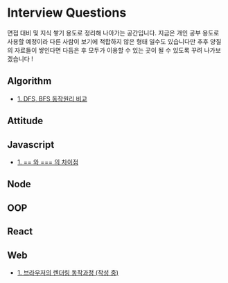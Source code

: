 # Interview Questions
면접 대비 및 지식 쌓기 용도로 정리해 나아가는 공간입니다.
지금은 개인 공부 용도로 사용할 예정이라 다른 사람이 보기에 적합하지 않은 형태 일수도 있습니다만
추후 양질의 자료들이 쌓인다면 다듬은 후 모두가 이용할 수 있는 곳이 될 수 있도록 꾸려 나가보겠습니다 !

## Algorithm
- [1. DFS, BFS 동작원리 비교](https://github.com/eastgerm/Interview/tree/master/Algorithm#dfs-bfs%EB%A5%BC-%ED%86%B5%ED%95%9C-%ED%8A%B8%EB%A6%AC%ED%83%90%EC%83%89%EB%B0%A9%EB%B2%95-%EC%A4%91-%EB%B3%B8%EC%9D%B8%EC%9D%B4-%EA%B2%BD%ED%97%98%EC%82%AC%EC%9A%A9%ED%96%88%EB%8D%98-%EB%B0%A9%EC%8B%9D%EC%9D%80-%EB%AC%B4%EC%97%87%EC%9D%B4%EA%B3%A0-%EB%8F%99%EC%9E%91%EC%9B%90%EB%A6%AC%EB%A5%BC-%EC%A7%A7%EA%B2%8C-%EC%84%A4%EB%AA%85%ED%95%B4%EB%B3%B4%EC%84%B8%EC%9A%94)

## Attitude

## Javascript
- [1. == 와 === 의 차이점](https://github.com/eastgerm/Interview/tree/master/Javascript#-%EB%B3%B4%EB%8B%A4--%EB%A5%BC-%EC%8D%A8%EC%95%BC%ED%95%A0%EB%95%8C%EB%8A%94)

## Node

## OOP

## React

## Web
- [1. 브라우저의 렌더링 동작과정 (작성 중)](https://github.com/eastgerm/Interview/tree/master/Web#1-%EB%B8%8C%EB%9D%BC%EC%9A%B0%EC%A0%80%EC%9D%98-%EB%A0%8C%EB%8D%94%EB%A7%81-%EB%8F%99%EC%9E%91%EA%B3%BC%EC%A0%95)

